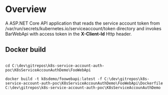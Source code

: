 # Overview
A ASP.NET Core API application that reads the service account token from /var/run/secrets/kubernetes.io/serviceaccount/token directory
and invokes BarWebApi with access token in the **X-Client-Id** Http header.

 
## Docker build

```shell

cd C:\dev\gitrepos\k8s-service-account-auth-poc\K8sServiceAccounAuthDemo\FooWebApi

docker build -t k8sdemo/foowebapi:latest -f C:\dev\gitrepos\k8s-service-account-auth-poc\K8sServiceAccounAuthDemo\FooWebApi\Dockerfile C:\dev\gitrepos\k8s-service-account-auth-poc\K8sServiceAccounAuthDemo
```

